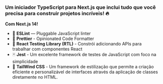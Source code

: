 ### Um iniciador TypeScript para Next.js que inclui tudo que você precisa para construir projetos incríveis! 🔥

**Com Next.js 14!**

- 📏 **ESLint** — Pluggable JavaScript linter
- 💖 **Prettier** - Opinionated Code Formatter
- 🐙 **React Testing Library (RTL)** - Constrói adicionando APIs para trabalhar com componentes React
- 🃏 **Jest** - Um excelente framework de testes de JavaScript com foco na simplicidade
- 🍃 **TailWind CSS** - Um framework de estilização que permite a criação eficiente e personalizável de interfaces através da aplicação de classes diretamente no HTML.